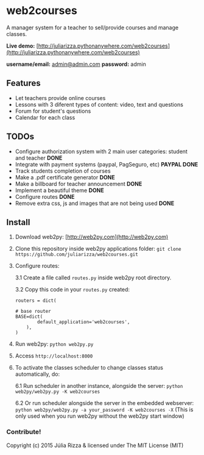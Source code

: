 # web2courses
A manager system for a teacher to sell/provide courses and manage classes.

**Live demo:** [http://juliarizza.pythonanywhere.com/web2courses](http://juliarizza.pythonanywhere.com/web2courses)

**username/email:** admin@admin.com **password:** admin

## Features
* Let teachers provide online courses
* Lessons with 3 diferent types of content: video, text and questions
* Forum for student's questions
* Calendar for each class

## TODOs
* Configure authorization system with 2 main user categories: student and teacher **DONE**
* Integrate with payment systems (paypal, PagSeguro, etc) **PAYPAL DONE**
* Track students completion of courses 
* Make a .pdf certificate generator **DONE**
* Make a billboard for teacher announcement **DONE**
* Implement a beautiful theme **DONE**
* Configure routes **DONE**
* Remove extra css, js and images that are not being used **DONE**

## Install
1. Download web2py: [http://web2py.com](http://web2py.com)
2. Clone this repository inside web2py applications folder: `git clone https://github.com/juliarizza/web2courses.git`
3. Configure routes:

	3.1 Create a file called `routes.py` inside web2py root directory.

	3.2 Copy this code in your `routes.py` created:
	```
	routers = dict(

    # base router
    BASE=dict(
	        default_application='web2courses',
	    ),
	)
	```
4. Run web2py: `python web2py.py`
5. Access `http://localhost:8000`
6. To activate the classes scheduler to change classes status automatically, do:
	
	6.1 Run scheduler in another instance, alongside the server: `python web2py/web2py.py -K web2courses`

	6.2 Or run scheduler alongside the server in the embedded webserver: `python web2py/web2py.py -a your_password -K web2courses -X` (This is only used when you run web2py without the web2py start window)

### Contribute!
Copyright (c) 2015 Júlia Rizza & licensed under The MIT License (MIT)
